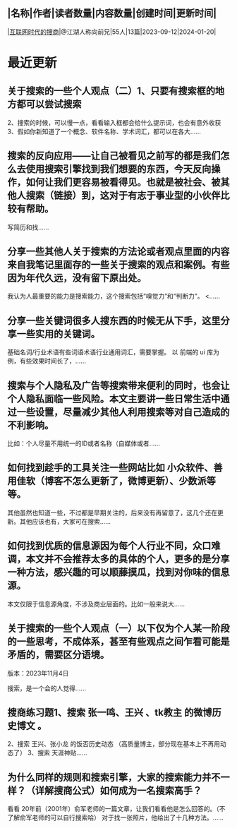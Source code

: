 |名称|作者|读者数量|内容数量|创建时间|更新时间|
---
|[互联网时代的搜商](https://xiaobot.net/p/searching?refer=0b133df9-27dc-423b-8101-639049001c13)|@江湖人称向前兄|55人|13篇|2023-09-12|2024-01-20|

# 最近更新
## 关于搜索的一些个人观点（二）1、只要有搜索框的地方都可以尝试搜索
2、搜索的时候，可以慢一点，看看输入框都会给什么提示词，也会有意外收获
3、假如你新知道了一个概念、软件名称、学术词汇，都可以在各大......
## 搜索的反向应用——让自己被看见之前写的都是我们怎么去使用搜索引擎找到我们想要的东西，今天反向操作，如何让我们更容易被看得见。也就是被社会、被其他人搜索（链接）到，这对于有志于事业型的小伙伴比较有帮助。
写简历和找......
## 分享一些其他人关于搜索的方法论或者观点里面的内容来自我笔记里面存的一些关于搜索的观点和案例。有些因为年代久远，没有留下原出处。

我认为人最重要的能力是搜索能力，这个搜索包括“嗅觉力”和“判断力”。
<......
## 分享一些关键词很多人搜东西的时候无从下手，这里分享一些实用的关键词。

基础名词/行业术语有些词语术语行业通用词汇，需要掌握。
以 前端的 ui 库为例，有些效果时间长了，......
## 搜索与个人隐私及广告等搜索带来便利的同时，也会让个人隐私面临一些风险。本文主要讲一些日常生活中通过一些设置，尽量减少其他人利用搜索等对自己造成的不利影响。
比如：个人尽量不用统一的ID或者名称（自媒体或者......
## 如何找到趁手的工具关注一些网站比如 小众软件、善用佳软（博客不怎么更新了，微博更新）、少数派等等。
其他虽然也知道一些，不过都是早期关注的，后来没有再留意了，这几个还在更新。其他应该也有，大家可在搜索......
## 如何找到优质的信息源因为每个人行业不同，众口难调，本文并不会推荐太多的具体的个人，更多的是分享一种方法，感兴趣的可以顺藤摸瓜，找到对你味的信息源。
本文仅限于信息源角度，不涉及商业层面的。比如一般来说大......
## 关于搜索的一些个人观点（一）以下仅为个人某一阶段的一些思考，不成体系，甚至有些观点之间乍看可能是矛盾的，需要区分语境。

版本：2023年11月4日

搜索，是一个会的人觉得......
## 搜商练习题1、搜索 张一鸣、王兴 、tk教主 的微博历史博文 。
2、搜索 王兴、张小龙 的饭否历史动态
（高质量博主，部分现在基本上不再用动态了）
3、搜索 天涯神贴......
## 为什么同样的规则和搜索引擎，大家的搜索能力并不一样？（详解搜商公式）如何成为一名搜索高手？
看看 20年前（2001年）俞军老师的一篇文章，让我们看看他是怎么回答的。（不了解俞军老师的可以自行搜索哈）
对于找一张照片，他给出了十几种方法。......

